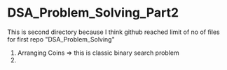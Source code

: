 # DSA_Problem_Solving_Part2
This is second directory because I think github reached limit of no of files for first repo "DSA_Problem_Solving"

1. Arranging Coins => this is classic binary search problem
2. 
